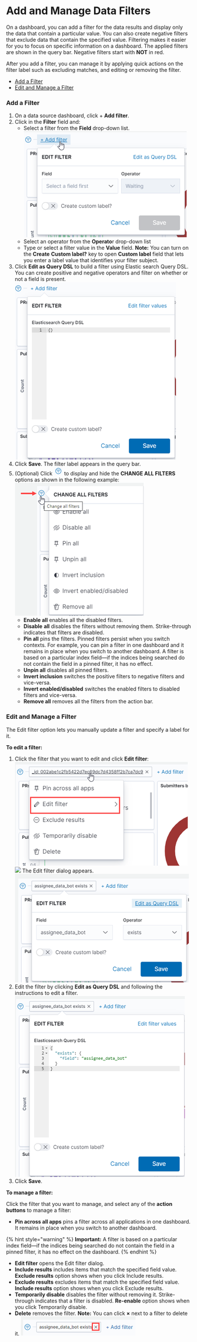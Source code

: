 # Add and Manage Data Filters

On a dashboard, you can add a filter for the data results and display only the data that contain a particular value. You can also create negative filters that exclude data that contain the specified value. Filtering makes it easier for you to focus on specific information on a dashboard. The applied filters are shown in the query bar. Negative filters start with **NOT** in red.

After you add a filter, you can manage it by applying quick actions on the filter label such as excluding matches, and editing or removing the filter.

* [Add a Filter](add-and-manage-data-filters.md#AddandManageDataFilters-AddaFilter)
* [Edit and Manage a Filter](add-and-manage-data-filters.md#AddandManageDataFilters-EditandManageaFilter)

### Add a Filter <a id="AddandManageDataFilters-AddaFilter"></a>

1. On a data source dashboard, click + **Add filter**.
2. Click in the **Filter** field and:
   * Select a filter from the **Field** drop-down list.  ![](../../.gitbook/assets/add-filter.png) 
   * Select an operator from the **Operato**r drop-down list
   * Type or select a filter value in the **Value** field. **Note:** You can turn on the **Create** **Custom label?** key to open **Custom label** field that lets you enter a label value that identifies your filter subject.
3. Click **Edit as Query DSL** to build a filter using Elastic search Query DSL. You can create positive and negative operators and filter on whether or not a field is present.  ![](../../.gitbook/assets/edit-as-query-dsl.png)  
4. Click **Save**. The filter label appears in the query bar.
5. \(Optional\) Click ![](../../.gitbook/assets/change-filter-icon.png) to display and hide the **CHANGE ALL FILTERS** options as shown in the following example:  ![](../../.gitbook/assets/change-filter-options.png)
   * **Enable all** enables all the disabled filters.
   * **Disable** **all** disables the filters without removing them. Strike-through indicates that filters are disabled.
   * **Pin all** pins the filters. Pinned filters persist when you switch contexts. For example, you can pin a filter in one dashboard and it remains in place when you switch to another dashboard. A filter is based on a particular index field—if the indices being searched do not contain the field in a pinned filter, it has no effect.
   * **Unpin all** disables all pinned filters.
   * **Invert inclusion** switches the positive filters to negative filters and vice-versa.
   * **Invert enabled/disabled** switches the enabled filters to disabled filters and vice-versa.
   * **Remove all** removes all the filters from the action bar.

### Edit and Manage a Filter <a id="AddandManageDataFilters-EditandManageaFilter"></a>

The Edit filter option lets you manually update a filter and specify a label for it.

**To edit a filter:**

1. Click the filter that you want to edit and click **Edit filter**:  ![](../../.gitbook/assets/edit-filter.png)  ![](https://docs.linuxfoundation.org/download/attachments/18088146/edit%20filter.PNG?version=1&modificationDate=1583236994028&api=v2) The Edit filter dialog appears.  ![](../../.gitbook/assets/edit-filter-values.png)  
2. Edit the filter by clicking **Edit as Query DSL** and following the instructions to edit a filter.    ![](../../.gitbook/assets/edit-filter-as-query-dsl.png)  
3. Click **Save**.

**To manage a filter:**

Click the filter that you want to manage,  and select any of the **action buttons** to manage a filter:

* **Pin across all apps**  pins a filter across all applications in one dashboard. It remains in place when you switch to another dashboard. 

{% hint style="warning" %}
**Important:** A filter is based on a particular index field—if the indices being searched do not contain the field in a pinned filter, it has no effect on the dashboard.
{% endhint %}

* **Edit filter** opens the Edit filter dialog.
* **Include results** includes items that match the specified field value. **Exclude results** option shows when you click Include results.
* **Exclude results** excludes items that match the specified field value. **Include results** option shows when you click Exclude results.
* **Temporarily disable** disables the filter without removing it. Strike-through indicates that a filter is disabled. **Re-enable** option shows when you click Temporarily disable.
* **Delete** removes the filter. **Note:** You can click **×** next to a filter to delete it.  ![](../../.gitbook/assets/delete-filter.png) 



